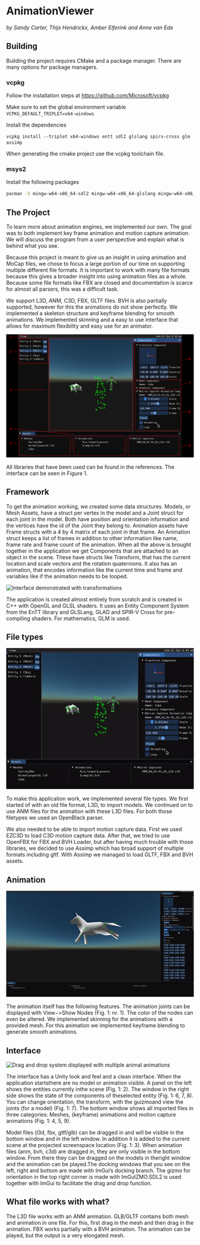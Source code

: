 # AnimationViewer

*by Sandy Carter, Thijs Hendrickx, Amber Elferink and Anne van Ede*

## Building
Building the project requires CMake and a package manager.
There are many options for package managers.

### vcpkg

Follow the installation steps at https://github.com/Microsoft/vcpkg

Make sure to set the global environment variable `VCPKG_DEFAULT_TRIPLET=x64-windows`

Install the dependencies
```
vcpkg install --triplet x64-windows entt sdl2 glslang spirv-cross glm assimp
```

When generating the cmake project use the vcpkg toolchain file.

### msys2

Install the following packages

```bash
pacman -S mingw-w64-x86_64-sdl2 mingw-w64-x86_64-glslang mingw-w64-x86_64-spirv-cross mingw-w64-x86_64-glm  mingw-w64-x86_64-assimp
```

## The Project

To learn more about animation engines, we implemented our own. The goal was to both implement key frame animation and motion capture animation. We will discuss the program from a user perspective and explain what is behind what you see.

Because this project is meant to give us an insight in using animation and MoCap files, we chose to focus a large portion of our time on supporting multiple different file formats. It is important to work with many file formats because this gives a broader insight into using animation files as a whole. Because some file formats like FBX are closed and documentation is scarce for almost all parsers, this was a difficult task.

We support L3D, ANM, C3D, FBX, GLTF files. BVH is also partially supported, however for this the animations do not show perfectly. We implemented a skeleton structure and keyframe blending for smooth animations. We implemented skinning and a easy to use interface that allows for maximum flexibility and easy use for an animator.



![Interface labeled with numbers](https://github.com/AmberElferink/AnimationViewer/blob/master/footage/Interface%20Explanation.png "Figure 1, showing the different sections of the interface")

All libraries that have been used can be found in the references.  The interface can be seen in Figure 1.

## Framework

To get the animation working, we created some data structures. Models, or Mesh Assets, have a struct per vertex in the model and a Joint struct for each joint in the model. Both have position and orientation information and the vertices have the id of the Joint they belong to. Animation assets have Frame structs with a 4 by 4 matrix of each joint in that frame. An Animation struct keeps a list of frames in addition to other information like name, frame rate and frame count of the animation. When all the above is brought together in the application we get Components that are attached to an object in the scene. These have structs like Transform, that has the current location and scale vectors and the rotation quaternions. It also has an animation, that encodes information like the current time and frame and variables like if the animation needs to be looped.

![Interface demonstrated with transformations](https://github.com/AmberElferink/AnimationViewer/blob/master/footage/overview%20component.gif "Demonstration of the framework with Components")

The application is created almost entirely from scratch and is created in C++ with OpenGL and GLSL shaders. It uses an Entity Component System from the EnTT library and GLSLang, GLAD and SPIR-V Cross for pre-compiling shaders. For mathematics, GLM is used.

## File types

![l3d, anm, c3d and fbx playing in one view](https://github.com/AmberElferink/AnimationViewer/blob/master/footage/all%20meshes.gif "l3d, anm, c3d and fbx playing in one view")

To make this application work, we implemented several file types. We first started of with an old file format, L3D, to import models. We continued on to use ANM files for the animation with these L3D files. For both those filetypes we used an OpenBlack parser.

We also needed to be able to import motion capture data. First we used EZC3D to load C3D motion capture data. After that, we tried to use OpenFBX for FBX and BVH Loader, but after having much trouble with those libraries, we decided to use Assimp which has broad support of multiple formats including gltf. With Assimp we managed to load GLTF, FBX and BVH assets.


## Animation

![horse animation playing keyframes and then linearly interpolated](footage/horse_keyframes.gif "horse animation keyframes and interpolation")

The animation itself has the following features.  The animation joints can be displayed with View−>Show  Nodes  (Fig.   1:   nr.   1).   The  color  of  the  nodes  can  even  be  altered. We  implemented  skinning  for  the  animations  with  a  provided  mesh.   For  this  animation we implemented keyframe blending to generate smooth animations.

## Interface

![Drag and drop system displayed with multiple animal animations](footage/drag_and_drop_animations.gif "Display of drag and drop and basic functionality")

The interface has a Unity look and feel and a clean interface.  When the application startsthere are no model or animation visible.  A panel on the left shows the entities currently inthe scene (Fig.  1:  2).  The window in the right side shows the state of the components of theselected entity (Fig.  1:  6, 7, 8).  You can change orientation, the transform, with the guizmoand view the joints (for a model) (Fig.  1:  7).  The bottom window shows all imported files in three categories:  Meshes, (keyframe) animations and motion capture animations (Fig.  1:  4, 5, 9).

Model files (l3d, fbx, gltf/glb) can be dragged in and will be visible in the bottom window and in the left window.  In addition it is added to the current scene at the projected screenspace location (Fig.  1:  3).  When animation files (anm, bvh, c3d) are dragged in, they are only visible in the bottom window.  From there they can be dragged on the models in theright window and the animation can be played.The docking windows that you see on the left, right and bottom are made with ImGui’s docking branch.  The gizmo for orientation in the top right corner is made with ImGuIZMO.SDL2 is used together with ImGui to facilitate the drag and drop function.

## What file works with what?
The L3D file works with an ANM animation.  GLB/GLTF contains both mesh and animation in  one  file.   For  this,  first  drag  in  the  mesh  and  then  drag  in  the  animation.   FBX  works partially  with  a  BVH  animation.   The  animation  can  be  played,  but  the  output  is  a  very elongated mesh.

